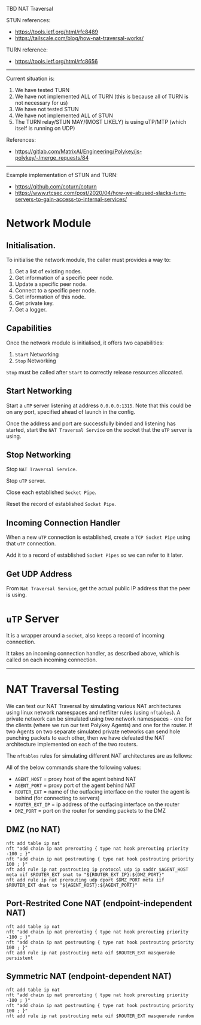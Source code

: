 TBD NAT Traversal

STUN references:

* https://tools.ietf.org/html/rfc8489
* https://tailscale.com/blog/how-nat-traversal-works/

TURN reference:

* https://tools.ietf.org/html/rfc8656

---

Current situation is:

1. We have tested TURN
2. We have not implemented ALL of TURN (this is because all of TURN is not necessary for us)
3. We have not tested STUN
4. We have not implemented ALL of STUN
5. The TURN relay/STUN MAY/(MOST LIKELY) is using uTP/MTP (which itself is running on UDP)

References:

* https://gitlab.com/MatrixAI/Engineering/Polykey/js-polykey/-/merge_requests/84

---

Example implementation of STUN and TURN:

* https://github.com/coturn/coturn
* https://www.rtcsec.com/post/2020/04/how-we-abused-slacks-turn-servers-to-gain-access-to-internal-services/


# Network Module

## Initialisation.

To initialise the network module, the caller must provides a way to:

1. Get a list of existing nodes.
2. Get information of a specific peer node.
3. Update a specific peer node.
4. Connect to a specific peer node.
5. Get information of this node.
6. Get private key.
7. Get a logger.

## Capabilities

Once the network module is initialised, it offers two capabilities:

1. `Start` Networking
2. `Stop` Networking

`Stop` must be called after `Start` to correctly release resources allcoated. 

## Start Networking 

Start a `uTP` server listening at address `0.0.0.0:1315`. Note that this could be on any port, specified ahead of launch in the config.

Once the address and port are successfully binded and listening has started, start the `NAT Traversal Service` on the socket that the `uTP` server is using.

## Stop Networking

Stop `NAT Traversal Service`.

Stop `uTP` server.

Close each established `Socket Pipe`. 

Reset the record of established `Socket Pipe`.

## Incoming Connection Handler

When a new `uTP` connection is established, create a `TCP Socket Pipe` using that `uTP` connection.

Add it to a record of established `Socket Pipes` so we can refer to it later.

## Get UDP Address

From `Nat Traversal Service`, get the actual public IP address that the peer is using.

# `uTP` Server

It is a wrapper around a `socket`, also keeps a record of incoming connection.

It takes an incoming connection handler, as described above, which is called on each incoming connection.

---

# NAT Traversal Testing

We can test our NAT Traversal by simulating various NAT architectures using linux network namespaces and netfilter rules (using `nftables`). A private network can be simulated using two network namespaces - one for the clients (where we run our test Polykey Agents) and one for the router. If two Agents on two separate simulated private networks can send hole punching packets to each other, then we have defeated the NAT architecture implemented on each of the two routers.

The `nftables` rules for simulating different NAT architectures are as follows:

All of the below commands share the following values:
- `AGENT_HOST` = proxy host of the agent behind NAT
- `AGENT_PORT` = proxy port of the agent behind NAT
- `ROUTER_EXT` = name of the outfacing interface on the router the agent is behind (for connecting to servers)
- `ROUTER_EXT_IP` = ip address of the outfacing interface on the router
- `DMZ_PORT` = port on the router for sending packets to the DMZ

## DMZ (no NAT)
```
nft add table ip nat
nft "add chain ip nat prerouting { type nat hook prerouting priority -100 ; }"
nft "add chain ip nat postrouting { type nat hook postrouting priority 100 ; }"
nft add rule ip nat postrouting ip protocol udp ip saddr $AGENT_HOST meta oif $ROUTER_EXT snat to "${ROUTER_EXT_IP}:${DMZ_PORT}"
nft add rule ip nat prerouting udp dport $DMZ_PORT meta iif $ROUTER_EXT dnat to "${AGENT_HOST}:${AGENT_PORT}"
```

## Port-Restrited Cone NAT (endpoint-independent NAT)
```
nft add table ip nat
nft "add chain ip nat prerouting { type nat hook prerouting priority -100 ; }"
nft "add chain ip nat postrouting { type nat hook postrouting priority 100 ; }"
nft add rule ip nat postrouting meta oif $ROUTER_EXT masquerade persistent
```

## Symmetric NAT (endpoint-dependent NAT)
```
nft add table ip nat
nft "add chain ip nat prerouting { type nat hook prerouting priority -100 ; }"
nft "add chain ip nat postrouting { type nat hook postrouting priority 100 ; }"
nft add rule ip nat postrouting meta oif $ROUTER_EXT masquerade random
```